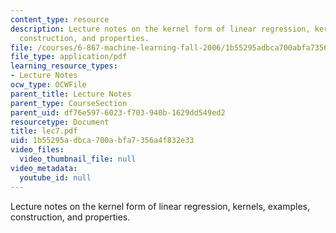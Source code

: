 ```yaml
---
content_type: resource
description: Lecture notes on the kernel form of linear regression, kernels, examples,
  construction, and properties.
file: /courses/6-867-machine-learning-fall-2006/1b55295adbca700abfa7356a4f832e33_lec7.pdf
file_type: application/pdf
learning_resource_types:
- Lecture Notes
ocw_type: OCWFile
parent_title: Lecture Notes
parent_type: CourseSection
parent_uid: df76e597-6023-f703-940b-1629dd549ed2
resourcetype: Document
title: lec7.pdf
uid: 1b55295a-dbca-700a-bfa7-356a4f832e33
video_files:
  video_thumbnail_file: null
video_metadata:
  youtube_id: null
---
```

Lecture notes on the kernel form of linear regression, kernels, examples, construction, and properties.

